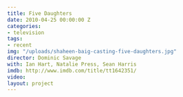 ```yaml
---
title: Five Daughters
date: 2010-04-25 00:00:00 Z
categories:
- television
tags:
- recent
img: "/uploads/shaheen-baig-casting-five-daughters.jpg"
director: Dominic Savage
with: Ian Hart, Natalie Press, Sean Harris
imdb: http://www.imdb.com/title/tt1642351/
video: 
layout: project
---
```


